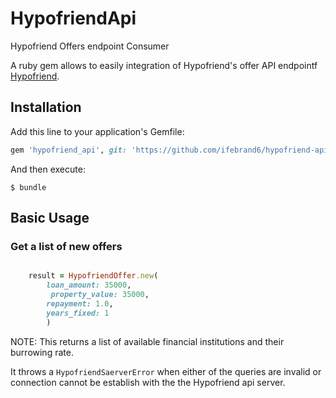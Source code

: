 # HypofriendApi
Hypofriend Offers endpoint Consumer


A ruby gem allows  to easily integration of Hypofriend's offer API endpointf [Hypofriend](https://hypofriend.de/en).  


## Installation

Add this line to your application's Gemfile:

```ruby
gem 'hypofriend_api', git: 'https://github.com/ifebrand6/hypofriend-api'

```

And then execute:

    $ bundle

## Basic Usage

### Get a list of new offers

```ruby

	result = HypofriendOffer.new(
        loan_amount: 35000,
         property_value: 35000,
        repayment: 1.0,
        years_fixed: 1
		)

```
NOTE: This returns a list of available financial institutions and their burrowing  rate.

It throws a `HypofriendSaerverError` when either of the queries  are invalid or connection cannot be establish with the the Hypofriend api server.
```'